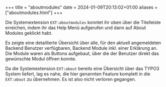 +++
title = "aboutmodules"
date = 2024-01-09T20:13:02+01:00
aliases = ["aboutmodules.html"]
+++

Die Systemextension `EXT:aboutmodules` konntet ihr oben über die Titelleiste erreichen, indem ihr das Help Menü aufgerufen und dann auf About Modules geklickt habt.

Es zeigte eine detaillierte Übersicht über alle, für den aktuell angemeldeten Backend Benutzer verfügbaren, Backend Module inkl. einer Erklärung an. Die Module waren als Buttons aufgebaut, über die der Benutzer direkt das gewünschte Modul öffnen konnte.

Da die Systemextension `EXT:about` bereits eine Übersicht über das TYPO3 System liefert, lag es nahe, die hier genannten Feature komplett in die `EXT:about` zu übernehmen. Es ist also nicht verloren gegangen.
